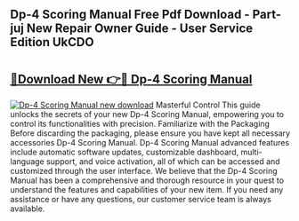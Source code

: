 ## Dp-4 Scoring Manual Free Pdf Download - Part-juj New Repair Owner Guide - User Service Edition UkCDO

# <h2><a href="http://bc28884.oget.top/?id=Dp-4+Scoring+Manual">🔗Download New 👉🔴 Dp-4 Scoring Manual</a></h2>

[![Dp-4 Scoring Manual new download](https://i.imgur.com/5g1atiW.png)](http://bc28884.oget.top/?id=Dp-4+Scoring+Manual)
Masterful Control This guide unlocks the secrets of your new Dp-4 Scoring Manual, empowering you to control its functionalities with precision. Familiarize with the Packaging Before discarding the packaging, please ensure you have kept all necessary accessories Dp-4 Scoring Manual. Dp-4 Scoring Manual advanced features include automatic software updates, customizable dashboard, multi-language support, and voice activation, all of which can be accessed and customized through the user interface. We believe that the Dp-4 Scoring Manual has been a comprehensive and thorough resource in your quest to understand the features and capabilities of your new item. If you need any assistance or have any questions, our customer service team is always available.
